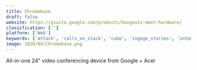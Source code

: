 ```yaml
---
title: Chromebase
draft: false 
website: https://gsuite.google.com/products/hangouts-meet-hardware/
classification: ['']
platform: ['Web']
keywords: ['attach', 'calls_on_slack', 'cube', 'ingage_stories', 'intouchapp', 'meet_by_google', 'meetspace', 'pluot_communications', 'roundee', 'standups', 'swipe', 'wingman', 'zoom']
image: 2020/04/Chromebase.png
---
```

All-in-one 24" video conferencing device from Google + Acer